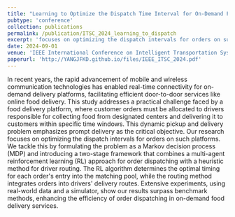 ```yaml
---
title: "Learning to Optimize the Dispatch Time Interval for On-Demand Food Delivery Service"
pubtype: 'conference'
collection: publications
permalink: /publication/ITSC_2024_learning_to_dispatch
excerpt: 'focuses on optimizing the dispatch intervals for orders on such platforms.'
date: 2024-09-01
venue: 'IEEE International Conference on Intelligent Transportation Systems (IEEE ITSC 2024)'
paperurl: 'http://YANGJFKD.github.io/files/IEEE_ITSC_2024.pdf'
---
```


In recent years, the rapid advancement of mobile and wireless communication technologies has enabled real-time connectivity for on-demand delivery platforms, facilitating efficient door-to-door services like online food delivery. This study addresses a practical challenge faced by a food delivery platform, where customer orders must be allocated to drivers responsible for collecting food from designated centers and delivering it to customers within specific time windows. This dynamic pickup and delivery problem emphasizes prompt delivery as the critical objective. Our research focuses on optimizing the dispatch intervals for orders on such platforms. We tackle this by formulating the problem as a Markov decision process (MDP) and introducing a two-stage framework that combines a multi-agent reinforcement learning (RL) approach for order dispatching with a heuristic method for driver routing. The RL algorithm determines the optimal timing for each order's entry into the matching pool, while the routing method integrates orders into drivers' delivery routes. Extensive experiments, using real-world data and a simulator, show our results surpass benchmark methods, enhancing the efficiency of order dispatching in on-demand food delivery services.
